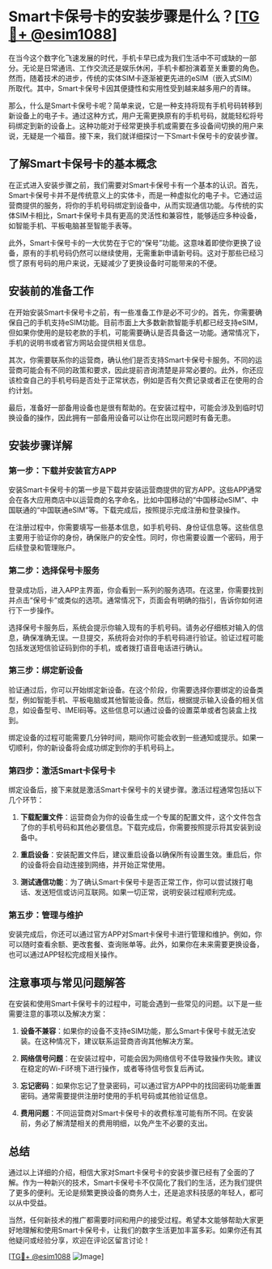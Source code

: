 # Smart卡保号卡的安装步骤是什么？[[TG💪+ @esim1088](https://t.me/s/esim1088)]

在当今这个数字化飞速发展的时代，手机卡早已成为我们生活中不可或缺的一部分。无论是日常通讯、工作交流还是娱乐休闲，手机卡都扮演着至关重要的角色。然而，随着技术的进步，传统的实体SIM卡逐渐被更先进的eSIM（嵌入式SIM）所取代。其中，Smart卡保号卡因其便捷性和实用性受到越来越多用户的青睐。

那么，什么是Smart卡保号卡呢？简单来说，它是一种支持将现有手机号码转移到新设备上的电子卡。通过这种方式，用户无需更换原有的手机号码，就能轻松将号码绑定到新的设备上。这种功能对于经常更换手机或需要在多设备间切换的用户来说，无疑是一个福音。接下来，我们就详细探讨一下Smart卡保号卡的安装步骤。

## 了解Smart卡保号卡的基本概念

在正式进入安装步骤之前，我们需要对Smart卡保号卡有一个基本的认识。首先，Smart卡保号卡并不是传统意义上的实体卡，而是一种虚拟化的电子卡。它通过运营商提供的服务，将你的手机号码绑定到设备中，从而实现通信功能。与传统的实体SIM卡相比，Smart卡保号卡具有更高的灵活性和兼容性，能够适应多种设备，如智能手机、平板电脑甚至智能手表等。

此外，Smart卡保号卡的一大优势在于它的“保号”功能。这意味着即使你更换了设备，原有的手机号码仍然可以继续使用，无需重新申请新号码。这对于那些已经习惯了原有号码的用户来说，无疑减少了更换设备时可能带来的不便。

## 安装前的准备工作

在开始安装Smart卡保号卡之前，有一些准备工作是必不可少的。首先，你需要确保自己的手机支持eSIM功能。目前市面上大多数新款智能手机都已经支持eSIM，但如果你使用的是较老款的手机，可能需要确认是否具备这一功能。通常情况下，手机的说明书或者官方网站会提供相关信息。

其次，你需要联系你的运营商，确认他们是否支持Smart卡保号卡服务。不同的运营商可能会有不同的政策和要求，因此提前咨询清楚是非常必要的。此外，你还应该检查自己的手机号码是否处于正常状态，例如是否有欠费记录或者正在使用的合约计划。

最后，准备好一部备用设备也是很有帮助的。在安装过程中，可能会涉及到临时切换设备的操作，因此拥有一部备用设备可以让你在出现问题时有备无患。

## 安装步骤详解

### 第一步：下载并安装官方APP

安装Smart卡保号卡的第一步是下载并安装运营商提供的官方APP。这些APP通常会在各大应用商店中以运营商的名字命名，比如中国移动的“中国移动eSIM”、中国联通的“中国联通eSIM”等。下载完成后，按照提示完成注册和登录操作。

在注册过程中，你需要填写一些基本信息，如手机号码、身份证信息等。这些信息主要用于验证你的身份，确保账户的安全性。同时，你也需要设置一个密码，用于后续登录和管理账户。

### 第二步：选择保号卡服务

登录成功后，进入APP主界面，你会看到一系列的服务选项。在这里，你需要找到并点击“保号卡”或类似的选项。通常情况下，页面会有明确的指引，告诉你如何进行下一步操作。

选择保号卡服务后，系统会提示你输入现有的手机号码。请务必仔细核对输入的信息，确保准确无误。一旦提交，系统将会对你的手机号码进行验证。验证过程可能包括发送短信验证码到你的手机，或者拨打语音电话进行确认。

### 第三步：绑定新设备

验证通过后，你可以开始绑定新设备。在这个阶段，你需要选择你要绑定的设备类型，例如智能手机、平板电脑或其他智能设备。然后，根据提示输入设备的相关信息，如设备型号、IMEI码等。这些信息可以通过设备的设置菜单或者包装盒上找到。

绑定设备的过程可能需要几分钟时间，期间你可能会收到一些通知或提示。如果一切顺利，你的新设备将会成功绑定到你的手机号码上。

### 第四步：激活Smart卡保号卡

绑定设备后，接下来就是激活Smart卡保号卡的关键步骤。激活过程通常包括以下几个环节：

1. **下载配置文件**：运营商会为你的设备生成一个专属的配置文件，这个文件包含了你的手机号码和其他必要信息。下载完成后，你需要按照提示将其安装到设备中。

2. **重启设备**：安装配置文件后，建议重启设备以确保所有设置生效。重启后，你的设备将会自动连接到网络，并开始正常使用。

3. **测试通信功能**：为了确认Smart卡保号卡是否正常工作，你可以尝试拨打电话、发送短信或访问互联网。如果一切正常，说明安装过程顺利完成。

### 第五步：管理与维护

安装完成后，你还可以通过官方APP对Smart卡保号卡进行管理和维护。例如，你可以随时查看余额、更改套餐、查询账单等。此外，如果你在未来需要更换设备，也可以通过APP轻松完成相关操作。

## 注意事项与常见问题解答

在安装和使用Smart卡保号卡的过程中，可能会遇到一些常见的问题。以下是一些需要注意的事项以及解决方案：

1. **设备不兼容**：如果你的设备不支持eSIM功能，那么Smart卡保号卡就无法安装。在这种情况下，建议联系运营商咨询其他解决方案。

2. **网络信号问题**：在安装过程中，可能会因为网络信号不佳导致操作失败。建议在稳定的Wi-Fi环境下进行操作，或者等待信号恢复后再试。

3. **忘记密码**：如果你忘记了登录密码，可以通过官方APP中的找回密码功能重置密码。通常需要提供注册时使用的手机号码或其他验证信息。

4. **费用问题**：不同运营商对Smart卡保号卡的收费标准可能有所不同。在安装前，务必了解清楚相关的费用明细，以免产生不必要的支出。

## 总结

通过以上详细的介绍，相信大家对Smart卡保号卡的安装步骤已经有了全面的了解。作为一种新兴的技术，Smart卡保号卡不仅简化了我们的生活，还为我们提供了更多的便利。无论是频繁更换设备的商务人士，还是追求科技感的年轻人，都可以从中受益。

当然，任何新技术的推广都需要时间和用户的接受过程。希望本文能够帮助大家更好地理解和使用Smart卡保号卡，让我们的数字生活更加丰富多彩。如果你还有其他疑问或经验分享，欢迎在评论区留言讨论！

[[TG💪+ @esim1088](https://t.me/s/esim1088) ![Image](https://i.postimg.cc/4NQfJmqS/Snipaste-2025-05-13-00-14-12.png)]